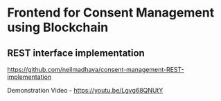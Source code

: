 # Frontend for Consent Management using Blockchain

## REST interface implementation

https://github.com/neilmadhava/consent-management-REST-implementation


Demonstration Video - https://youtu.be/Lgvg68QNUtY